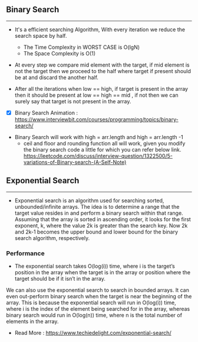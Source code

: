 ##                              Binary Search 
-------------------------------------------------------------------------------------------------------
- It's a efficient searching Algorithm, With every iteration we reduce the search space by half.
    - The Time Complexity in WORST CASE is O(lgN)
    - The Space Complexity is O(1)

- At every step we compare mid element with the target, if mid element is not the target then we proceed to the half where target if present should be at and discard the another half.

- After all the iterations when low == high, if target is present in the array then it should be present at low == high == mid , if not then we can surely say that target is not present in the array.

- [x] Binary Search Animation : https://www.interviewbit.com/courses/programming/topics/binary-search/

- Binary Search will work with high = arr.length and high = arr.length -1
    - ceil and floor and rounding function all will work, given you modify the binary search code a little for which you can refer below link.
    https://leetcode.com/discuss/interview-question/1322500/5-variations-of-Binary-search-(A-Self-Note) 



##                                        Exponential Search 
-------------------------------------------------------------------------------------------------------
-   Exponential search is an algorithm used for searching sorted, unbounded/infinite arrays. The idea is to determine a range that the target value resides in and perform a binary search within that range. Assuming that the array is sorted in ascending order, it looks for the first exponent, k, where the value 2k is greater than the search key. Now 2k and 2k-1 becomes the upper bound and lower bound for the binary search algorithm, respectively.

###    Performance
-   The exponential search takes O(log(i)) time, where i is the target’s position in the array when the target is in the array or position where the target should be if it isn’t in the array.

We can also use the exponential search to search in bounded arrays. It can even out-perform binary search when the target is near the beginning of the array. This is because the exponential search will run in O(log(i)) time, where i is the index of the element being searched for in the array, whereas binary search would run in O(log(n)) time, where n is the total number of elements in the array.

- Read More : https://www.techiedelight.com/exponential-search/ 
